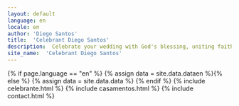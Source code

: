 ```yaml
---
layout: default
language: en
locale: en
author: 'Diego Santos'
title:  'Celebrant Diego Santos'
description:  Celebrate your wedding with God's blessing, uniting faith and love!
site_name:  'Celebrant Diego Santos'
---
```

<div id="main">
	{% if page.language == "en" %} {% assign data = site.data.dataen %}{% else %} {% assign data = site.data.data %} {% endif %}  
	{% include celebrante.html %}	
	{% include casamentos.html %}
	{% include contact.html %}
</div>